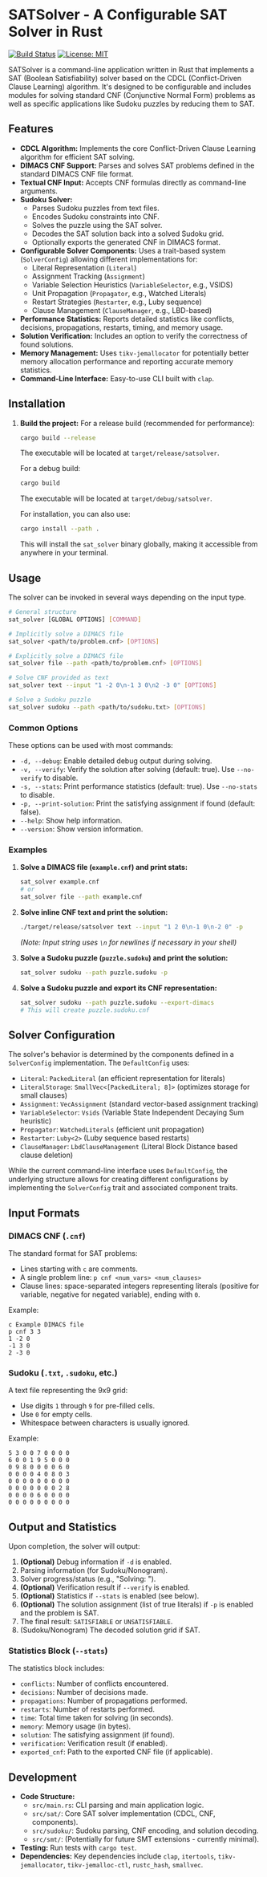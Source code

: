 # SATSolver - A Configurable SAT Solver in Rust

[![Build Status](https://img.shields.io/github/actions/workflow/status/YOUR_USERNAME/YOUR_REPONAME/rust.yml?branch=main)](https://github.com/YOUR_USERNAME/YOUR_REPONAME/actions)
[![License: MIT](https://img.shields.io/badge/License-MIT-yellow.svg)](https://opensource.org/licenses/MIT)
<!-- Replace YOUR_USERNAME/YOUR_REPONAME above -->
<!-- Add other badges if applicable, e.g., crates.io -->

SATSolver is a command-line application written in Rust that implements a SAT (Boolean Satisfiability) solver based on the CDCL (Conflict-Driven Clause Learning) algorithm. It's designed to be configurable and includes modules for solving standard CNF (Conjunctive Normal Form) problems as well as specific applications like Sudoku puzzles by reducing them to SAT.

## Features

*   **CDCL Algorithm:** Implements the core Conflict-Driven Clause Learning algorithm for efficient SAT solving.
*   **DIMACS CNF Support:** Parses and solves SAT problems defined in the standard DIMACS CNF file format.
*   **Textual CNF Input:** Accepts CNF formulas directly as command-line arguments.
*   **Sudoku Solver:**
    *   Parses Sudoku puzzles from text files.
    *   Encodes Sudoku constraints into CNF.
    *   Solves the puzzle using the SAT solver.
    *   Decodes the SAT solution back into a solved Sudoku grid.
    *   Optionally exports the generated CNF in DIMACS format.
*   **Configurable Solver Components:** Uses a trait-based system (`SolverConfig`) allowing different implementations for:
    *   Literal Representation (`Literal`)
    *   Assignment Tracking (`Assignment`)
    *   Variable Selection Heuristics (`VariableSelector`, e.g., VSIDS)
    *   Unit Propagation (`Propagator`, e.g., Watched Literals)
    *   Restart Strategies (`Restarter`, e.g., Luby sequence)
    *   Clause Management (`ClauseManager`, e.g., LBD-based)
*   **Performance Statistics:** Reports detailed statistics like conflicts, decisions, propagations, restarts, timing, and memory usage.
*   **Solution Verification:** Includes an option to verify the correctness of found solutions.
*   **Memory Management:** Uses `tikv-jemallocator` for potentially better memory allocation performance and reporting accurate memory statistics.
*   **Command-Line Interface:** Easy-to-use CLI built with `clap`.

## Installation

[//]: # (1.  **Clone the repository:**)

[//]: # (    ```bash)

[//]: # (    git clone https://github.com/YOUR_USERNAME/YOUR_REPONAME.git)

[//]: # (    cd YOUR_REPONAME)

[//]: # (    ```)

[//]: # (    *&#40;Replace `YOUR_USERNAME/YOUR_REPONAME` with the actual URL&#41;*)

1. **Build the project:**
    For a release build (recommended for performance):
    ```bash
    cargo build --release
    ```
    The executable will be located at `target/release/satsolver`.

    For a debug build:
    ```bash
    cargo build
    ```
    The executable will be located at `target/debug/satsolver`.

    For installation, you can also use:
    ```bash
    cargo install --path .
    ```
    This will install the `sat_solver` binary globally, making it accessible from anywhere in your terminal.

## Usage

The solver can be invoked in several ways depending on the input type.

```bash
# General structure
sat_solver [GLOBAL OPTIONS] [COMMAND]

# Implicitly solve a DIMACS file
sat_solver <path/to/problem.cnf> [OPTIONS]

# Explicitly solve a DIMACS file
sat_solver file --path <path/to/problem.cnf> [OPTIONS]

# Solve CNF provided as text
sat_solver text --input "1 -2 0\n-1 3 0\n2 -3 0" [OPTIONS]

# Solve a Sudoku puzzle
sat_solver sudoku --path <path/to/sudoku.txt> [OPTIONS]
```

### Common Options

These options can be used with most commands:

*   `-d, --debug`: Enable detailed debug output during solving.
*   `-v, --verify`: Verify the solution after solving (default: true). Use `--no-verify` to disable.
*   `-s, --stats`: Print performance statistics (default: true). Use `--no-stats` to disable.
*   `-p, --print-solution`: Print the satisfying assignment if found (default: false).
*   `--help`: Show help information.
*   `--version`: Show version information.

### Examples

1.  **Solve a DIMACS file (`example.cnf`) and print stats:**
    ```bash
    sat_solver example.cnf
    # or
    sat_solver file --path example.cnf
    ```

2. **Solve inline CNF text and print the solution:**
    ```bash
    ./target/release/satsolver text --input "1 2 0\n-1 0\n-2 0" -p
    ```
    *(Note: Input string uses `\n` for newlines if necessary in your shell)*

3. **Solve a Sudoku puzzle (`puzzle.sudoku`) and print the solution:**
    ```bash
    sat_solver sudoku --path puzzle.sudoku -p
    ```

4. **Solve a Sudoku puzzle and export its CNF representation:**
    ```bash
    sat_solver sudoku --path puzzle.sudoku --export-dimacs
    # This will create puzzle.sudoku.cnf
    ```

## Solver Configuration

The solver's behavior is determined by the components defined in a `SolverConfig` implementation. The `DefaultConfig` uses:

*   `Literal`: `PackedLiteral` (an efficient representation for literals)
*   `LiteralStorage`: `SmallVec<[PackedLiteral; 8]>` (optimizes storage for small clauses)
*   `Assignment`: `VecAssignment` (standard vector-based assignment tracking)
*   `VariableSelector`: `Vsids` (Variable State Independent Decaying Sum heuristic)
*   `Propagator`: `WatchedLiterals` (efficient unit propagation)
*   `Restarter`: `Luby<2>` (Luby sequence based restarts)
*   `ClauseManager`: `LbdClauseManagement` (Literal Block Distance based clause deletion)

While the current command-line interface uses `DefaultConfig`, the underlying structure allows for creating different configurations by implementing the `SolverConfig` trait and associated component traits.

## Input Formats

### DIMACS CNF (`.cnf`)

The standard format for SAT problems:

*   Lines starting with `c` are comments.
*   A single problem line: `p cnf <num_vars> <num_clauses>`
*   Clause lines: space-separated integers representing literals (positive for variable, negative for negated variable), ending with `0`.

Example:
```
c Example DIMACS file
p cnf 3 3
1 -2 0
-1 3 0
2 -3 0
```


### Sudoku (`.txt`, `.sudoku`, etc.)

A text file representing the 9x9 grid:

*   Use digits `1` through `9` for pre-filled cells.
*   Use `0` for empty cells.
*   Whitespace between characters is usually ignored.

Example:
```
5 3 0 0 7 0 0 0 0
6 0 0 1 9 5 0 0 0
0 9 8 0 0 0 0 6 0
0 0 0 0 4 0 8 0 3
0 0 0 0 0 0 0 0 0
0 0 0 0 0 0 0 2 8
0 0 0 0 6 0 0 0 0
0 0 0 0 0 0 0 0 0
```


## Output and Statistics

Upon completion, the solver will output:

1.  **(Optional)** Debug information if `-d` is enabled.
2.  Parsing information (for Sudoku/Nonogram).
3.  Solver progress/status (e.g., "Solving: <filename>").
4.  **(Optional)** Verification result if `--verify` is enabled.
5.  **(Optional)** Statistics if `--stats` is enabled (see below).
6.  **(Optional)** The solution assignment (list of true literals) if `-p` is enabled and the problem is SAT.
7.  The final result: `SATISFIABLE` or `UNSATISFIABLE`.
8.  (Sudoku/Nonogram) The decoded solution grid if SAT.

### Statistics Block (`--stats`)

The statistics block includes:
*   `conflicts`: Number of conflicts encountered.
*   `decisions`: Number of decisions made.
*  `propagations`: Number of propagations performed.
*  `restarts`: Number of restarts performed.
*  `time`: Total time taken for solving (in seconds).
*  `memory`: Memory usage (in bytes).
*  `solution`: The satisfying assignment (if found).
*  `verification`: Verification result (if enabled).
*  `exported_cnf`: Path to the exported CNF file (if applicable).

## Development

*   **Code Structure:**
    *   `src/main.rs`: CLI parsing and main application logic.
    *   `src/sat/`: Core SAT solver implementation (CDCL, CNF, components).
    *   `src/sudoku/`: Sudoku parsing, CNF encoding, and solution decoding.
    *   `src/smt/`: (Potentially for future SMT extensions - currently minimal).
*   **Testing:** Run tests with `cargo test`.
*   **Dependencies:** Key dependencies include `clap`, `itertools`, `tikv-jemallocator`, `tikv-jemalloc-ctl`, `rustc_hash`, `smallvec`.
